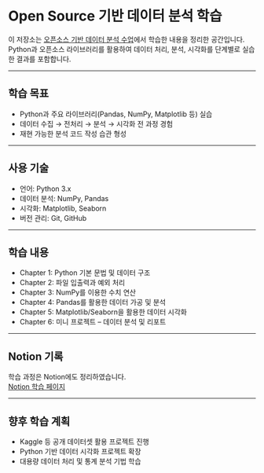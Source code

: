 # Open Source 기반 데이터 분석 학습

이 저장소는 [오픈소스 기반 데이터 분석 수업](https://github.com/Elinasu001/Data-Analysis-with-Open-Source.git)에서 학습한 내용을 정리한 공간입니다.  
Python과 오픈소스 라이브러리를 활용하여 데이터 처리, 분석, 시각화를 단계별로 실습한 결과를 포함합니다.

---

## 학습 목표
- Python과 주요 라이브러리(Pandas, NumPy, Matplotlib 등) 실습
- 데이터 수집 → 전처리 → 분석 → 시각화 전 과정 경험
- 재현 가능한 분석 코드 작성 습관 형성

---

## 사용 기술
- 언어: Python 3.x  
- 데이터 분석: NumPy, Pandas  
- 시각화: Matplotlib, Seaborn  
- 버전 관리: Git, GitHub  

---

## 학습 내용
- Chapter 1: Python 기본 문법 및 데이터 구조  
- Chapter 2: 파일 입출력과 예외 처리  
- Chapter 3: NumPy를 이용한 수치 연산  
- Chapter 4: Pandas를 활용한 데이터 가공 및 분석  
- Chapter 5: Matplotlib/Seaborn을 활용한 데이터 시각화  
- Chapter 6: 미니 프로젝트 – 데이터 분석 및 리포트  

---

## Notion 기록
학습 과정은 Notion에도 정리하였습니다.  
[Notion 학습 페이지](https://ubiquitous-woodpecker-cc5.notion.site/26a8e71b864f8009bbfae5b53c177d1f?source=copy_link)

---

## 향후 학습 계획
- Kaggle 등 공개 데이터셋 활용 프로젝트 진행  
- Python 기반 데이터 시각화 프로젝트 확장  
- 대용량 데이터 처리 및 통계 분석 기법 학습

